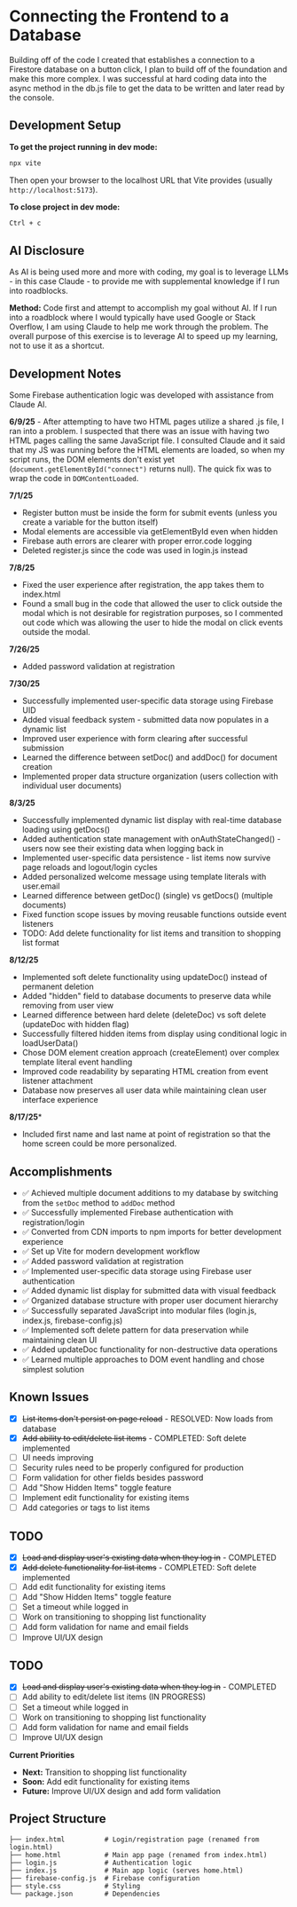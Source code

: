 # Connecting the Frontend to a Database

Building off of the code I created that establishes a connection to a Firestore database on a button click, I plan to build off of the foundation and make this more complex. I was successful at hard coding data into the async method in the db.js file to get the data to be written and later read by the console.

## Development Setup

**To get the project running in dev mode:**
```bash
npx vite
```


Then open your browser to the localhost URL that Vite provides (usually `http://localhost:5173`).

**To close project in dev mode:**
```bash
Ctrl + c
```

## AI Disclosure

As AI is being used more and more with coding, my goal is to leverage LLMs - in this case Claude - to provide me with supplemental knowledge if I run into roadblocks.

**Method:** Code first and attempt to accomplish my goal without AI. If I run into a roadblock where I would typically have used Google or Stack Overflow, I am using Claude to help me work through the problem. The overall purpose of this exercise is to leverage AI to speed up my learning, not to use it as a shortcut.

## Development Notes

Some Firebase authentication logic was developed with assistance from Claude AI.

**6/9/25** - After attempting to have two HTML pages utilize a shared .js file, I ran into a problem. I suspected that there was an issue with having two HTML pages calling the same JavaScript file. I consulted Claude and it said that my JS was running before the HTML elements are loaded, so when my script runs, the DOM elements don't exist yet (`document.getElementById("connect")` returns null). The quick fix was to wrap the code in `DOMContentLoaded`.

**7/1/25**
- Register button must be inside the form for submit events (unless you create a variable for the button itself)
- Modal elements are accessible via getElementById even when hidden
- Firebase auth errors are clearer with proper error.code logging
- Deleted register.js since the code was used in login.js instead

**7/8/25**
- Fixed the user experience after registration, the app takes them to index.html
- Found a small bug in the code that allowed the user to click outside the modal which is not desirable for registration purposes, so I commented out code which was allowing the user to hide the modal on click events outside the modal.

**7/26/25**
- Added password validation at registration

**7/30/25**
- Successfully implemented user-specific data storage using Firebase UID
- Added visual feedback system - submitted data now populates in a dynamic list
- Improved user experience with form clearing after successful submission
- Learned the difference between setDoc() and addDoc() for document creation
- Implemented proper data structure organization (users collection with individual user documents)

**8/3/25**
- Successfully implemented dynamic list display with real-time database loading using getDocs()
- Added authentication state management with onAuthStateChanged() - users now see their existing data when logging back in
- Implemented user-specific data persistence - list items now survive page reloads and logout/login cycles
- Added personalized welcome message using template literals with user.email
- Learned difference between getDoc() (single) vs getDocs() (multiple documents)
- Fixed function scope issues by moving reusable functions outside event listeners
- TODO: Add delete functionality for list items and transition to shopping list format

**8/12/25**
- Implemented soft delete functionality using updateDoc() instead of permanent deletion
- Added "hidden" field to database documents to preserve data while removing from user view
- Learned difference between hard delete (deleteDoc) vs soft delete (updateDoc with hidden flag)
- Successfully filtered hidden items from display using conditional logic in loadUserData()
- Chose DOM element creation approach (createElement) over complex template literal event handling
- Improved code readability by separating HTML creation from event listener attachment
- Database now preserves all user data while maintaining clean user interface experience

**8/17/25***
- Included first name and last name at point of registration so that the home screen could be more personalized.

## Accomplishments

- ✅ Achieved multiple document additions to my database by switching from the `setDoc` method to `addDoc` method
- ✅ Successfully implemented Firebase authentication with registration/login
- ✅ Converted from CDN imports to npm imports for better development experience
- ✅ Set up Vite for modern development workflow
- ✅ Added password validation at registration
- ✅ Implemented user-specific data storage using Firebase user authentication
- ✅ Added dynamic list display for submitted data with visual feedback
- ✅ Organized database structure with proper user document hierarchy
- ✅ Successfully separated JavaScript into modular files (login.js, index.js, firebase-config.js)
- ✅ Implemented soft delete pattern for data preservation while maintaining clean UI
- ✅ Added updateDoc functionality for non-destructive data operations
- ✅ Learned multiple approaches to DOM event handling and chose simplest solution


## Known Issues
- [x] ~~List items don't persist on page reload~~ - RESOLVED: Now loads from database
- [x] ~~Add ability to edit/delete list items~~ - COMPLETED: Soft delete implemented
- [ ] UI needs improving
- [ ] Security rules need to be properly configured for production
- [ ] Form validation for other fields besides password
- [ ] Add "Show Hidden Items" toggle feature
- [ ] Implement edit functionality for existing items
- [ ] Add categories or tags to list items

## TODO
- [x] ~~Load and display user's existing data when they log in~~ - COMPLETED
- [x] ~~Add delete functionality for list items~~ - COMPLETED: Soft delete implemented
- [ ] Add edit functionality for existing items  
- [ ] Add "Show Hidden Items" toggle feature
- [ ] Set a timeout while logged in
- [ ] Work on transitioning to shopping list functionality
- [ ] Add form validation for name and email fields
- [ ] Improve UI/UX design

## TODO
- [x] ~~Load and display user's existing data when they log in~~ - COMPLETED
- [ ] Add ability to edit/delete list items (IN PROGRESS)
- [ ] Set a timeout while logged in
- [ ] Work on transitioning to shopping list functionality
- [ ] Add form validation for name and email fields
- [ ] Improve UI/UX design

**Current Priorities**
- **Next:** Transition to shopping list functionality
- **Soon:** Add edit functionality for existing items
- **Future:** Improve UI/UX design and add form validation

## Project Structure

```
├── index.html          # Login/registration page (renamed from login.html)
├── home.html           # Main app page (renamed from index.html)
├── login.js            # Authentication logic
├── index.js            # Main app logic (serves home.html)
├── firebase-config.js  # Firebase configuration
├── style.css           # Styling
└── package.json        # Dependencies



